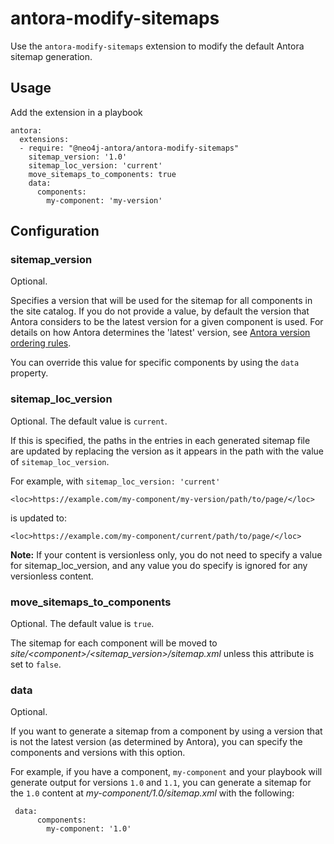 # antora-modify-sitemaps

Use the `antora-modify-sitemaps` extension to modify the default Antora sitemap generation.

## Usage

Add the extension in a playbook

```
antora:
  extensions:
  - require: "@neo4j-antora/antora-modify-sitemaps"
    sitemap_version: '1.0'
    sitemap_loc_version: 'current'
    move_sitemaps_to_components: true
    data:
      components:
        my-component: 'my-version'
```

## Configuration

### sitemap_version

Optional.

Specifies a version that will be used for the sitemap for all components in the site catalog. If you do not provide a value, by default the version that Antora considers to be the latest version for a given component is used. For details on how Antora determines the 'latest' version, see [Antora version ordering rules](https://docs.antora.org/antora/latest/how-component-versions-are-sorted/#determine-version-order).

You can override this value for specific components by using the `data` property.

### sitemap_loc_version

Optional. The default value is `current`.

If this is specified, the paths in the entries in each generated sitemap file are updated by replacing the version as it appears in the path with the value of `sitemap_loc_version`.

For example, with `sitemap_loc_version: 'current'`

```
<loc>https://example.com/my-component/my-version/path/to/page/</loc>
```

is updated to:

```
<loc>https://example.com/my-component/current/path/to/page/</loc>
```

**Note:** If your content is versionless only, you do not need to specify a value for sitemap_loc_version, and any value you do specify is ignored for any versionless content.

### move_sitemaps_to_components

Optional. The default value is `true`.

The sitemap for each component will be moved to _site/\<component>/\<sitemap_version>/sitemap.xml_ unless this attribute is set to `false`.

### data

Optional.

If you want to generate a sitemap from a component by using a version that is not the latest version (as determined by Antora), you can specify the components and versions with this option.

For example, if you have a component, `my-component` and your playbook will generate output for versions `1.0` and `1.1`, you can generate a sitemap for the `1.0` content at _my-component/1.0/sitemap.xml_ with the following:

```
 data:
      components:
        my-component: '1.0'
```
